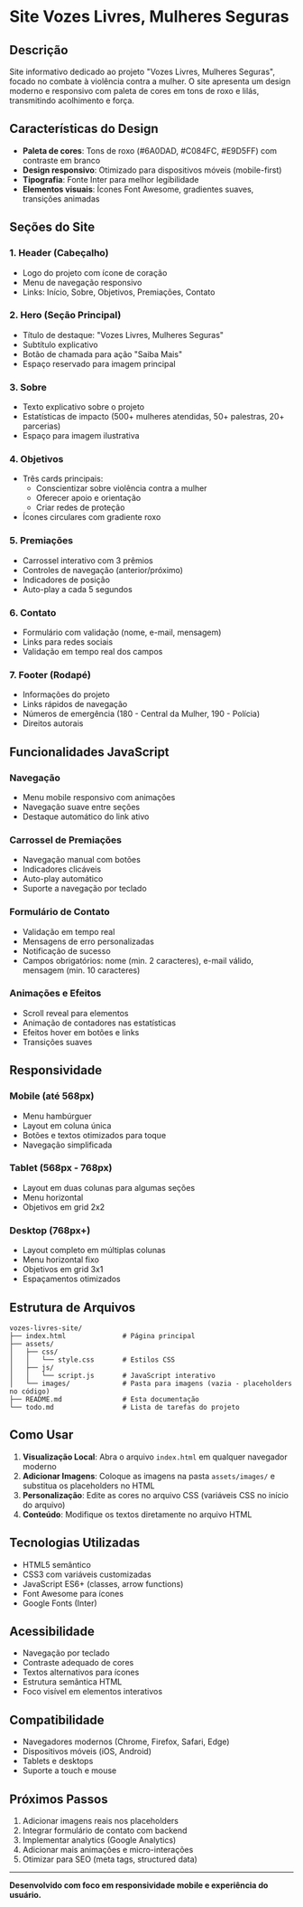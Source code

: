 # Site Vozes Livres, Mulheres Seguras

## Descrição
Site informativo dedicado ao projeto "Vozes Livres, Mulheres Seguras", focado no combate à violência contra a mulher. O site apresenta um design moderno e responsivo com paleta de cores em tons de roxo e lilás, transmitindo acolhimento e força.

## Características do Design
- **Paleta de cores**: Tons de roxo (#6A0DAD, #C084FC, #E9D5FF) com contraste em branco
- **Design responsivo**: Otimizado para dispositivos móveis (mobile-first)
- **Tipografia**: Fonte Inter para melhor legibilidade
- **Elementos visuais**: Ícones Font Awesome, gradientes suaves, transições animadas

## Seções do Site

### 1. Header (Cabeçalho)
- Logo do projeto com ícone de coração
- Menu de navegação responsivo
- Links: Início, Sobre, Objetivos, Premiações, Contato

### 2. Hero (Seção Principal)
- Título de destaque: "Vozes Livres, Mulheres Seguras"
- Subtítulo explicativo
- Botão de chamada para ação "Saiba Mais"
- Espaço reservado para imagem principal

### 3. Sobre
- Texto explicativo sobre o projeto
- Estatísticas de impacto (500+ mulheres atendidas, 50+ palestras, 20+ parcerias)
- Espaço para imagem ilustrativa

### 4. Objetivos
- Três cards principais:
  - Conscientizar sobre violência contra a mulher
  - Oferecer apoio e orientação
  - Criar redes de proteção
- Ícones circulares com gradiente roxo

### 5. Premiações
- Carrossel interativo com 3 prêmios
- Controles de navegação (anterior/próximo)
- Indicadores de posição
- Auto-play a cada 5 segundos

### 6. Contato
- Formulário com validação (nome, e-mail, mensagem)
- Links para redes sociais
- Validação em tempo real dos campos

### 7. Footer (Rodapé)
- Informações do projeto
- Links rápidos de navegação
- Números de emergência (180 - Central da Mulher, 190 - Polícia)
- Direitos autorais

## Funcionalidades JavaScript

### Navegação
- Menu mobile responsivo com animações
- Navegação suave entre seções
- Destaque automático do link ativo

### Carrossel de Premiações
- Navegação manual com botões
- Indicadores clicáveis
- Auto-play automático
- Suporte a navegação por teclado

### Formulário de Contato
- Validação em tempo real
- Mensagens de erro personalizadas
- Notificação de sucesso
- Campos obrigatórios: nome (min. 2 caracteres), e-mail válido, mensagem (min. 10 caracteres)

### Animações e Efeitos
- Scroll reveal para elementos
- Animação de contadores nas estatísticas
- Efeitos hover em botões e links
- Transições suaves

## Responsividade

### Mobile (até 568px)
- Menu hambúrguer
- Layout em coluna única
- Botões e textos otimizados para toque
- Navegação simplificada

### Tablet (568px - 768px)
- Layout em duas colunas para algumas seções
- Menu horizontal
- Objetivos em grid 2x2

### Desktop (768px+)
- Layout completo em múltiplas colunas
- Menu horizontal fixo
- Objetivos em grid 3x1
- Espaçamentos otimizados

## Estrutura de Arquivos
```
vozes-livres-site/
├── index.html              # Página principal
├── assets/
│   ├── css/
│   │   └── style.css       # Estilos CSS
│   ├── js/
│   │   └── script.js       # JavaScript interativo
│   └── images/             # Pasta para imagens (vazia - placeholders no código)
├── README.md               # Esta documentação
└── todo.md                 # Lista de tarefas do projeto
```

## Como Usar

1. **Visualização Local**: Abra o arquivo `index.html` em qualquer navegador moderno
2. **Adicionar Imagens**: Coloque as imagens na pasta `assets/images/` e substitua os placeholders no HTML
3. **Personalização**: Edite as cores no arquivo CSS (variáveis CSS no início do arquivo)
4. **Conteúdo**: Modifique os textos diretamente no arquivo HTML

## Tecnologias Utilizadas
- HTML5 semântico
- CSS3 com variáveis customizadas
- JavaScript ES6+ (classes, arrow functions)
- Font Awesome para ícones
- Google Fonts (Inter)

## Acessibilidade
- Navegação por teclado
- Contraste adequado de cores
- Textos alternativos para ícones
- Estrutura semântica HTML
- Foco visível em elementos interativos

## Compatibilidade
- Navegadores modernos (Chrome, Firefox, Safari, Edge)
- Dispositivos móveis (iOS, Android)
- Tablets e desktops
- Suporte a touch e mouse

## Próximos Passos
1. Adicionar imagens reais nos placeholders
2. Integrar formulário de contato com backend
3. Implementar analytics (Google Analytics)
4. Adicionar mais animações e micro-interações
5. Otimizar para SEO (meta tags, structured data)

---

**Desenvolvido com foco em responsividade mobile e experiência do usuário.**

